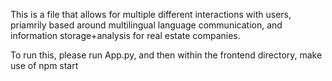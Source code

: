 This is a file that allows for multiple different interactions with users, priamrily based around multilingual language communication, and information storage+analysis for real estate companies.

To run this, please run App.py, and then within the frontend directory, make use of npm start

